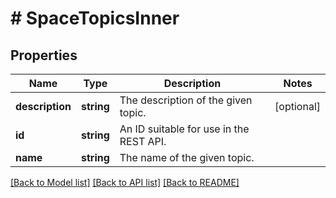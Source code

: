 # # SpaceTopicsInner

## Properties

Name | Type | Description | Notes
------------ | ------------- | ------------- | -------------
**description** | **string** | The description of the given topic. | [optional]
**id** | **string** | An ID suitable for use in the REST API. |
**name** | **string** | The name of the given topic. |

[[Back to Model list]](../../README.md#models) [[Back to API list]](../../README.md#endpoints) [[Back to README]](../../README.md)
